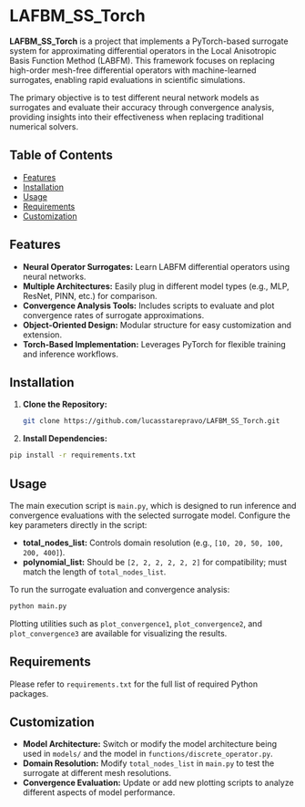 # LAFBM_SS_Torch

**LAFBM_SS_Torch** is a project that implements a PyTorch-based surrogate system for approximating differential operators in the Local Anisotropic Basis Function Method (LABFM). This framework focuses on replacing high-order mesh-free differential operators with machine-learned surrogates, enabling rapid evaluations in scientific simulations.

The primary objective is to test different neural network models as surrogates and evaluate their accuracy through convergence analysis, providing insights into their effectiveness when replacing traditional numerical solvers.

## Table of Contents

- [Features](#features)
- [Installation](#installation)
- [Usage](#usage)
- [Requirements](#requirements)
- [Customization](#customization)

## Features

- **Neural Operator Surrogates:** Learn LABFM differential operators using neural networks.
- **Multiple Architectures:** Easily plug in different model types (e.g., MLP, ResNet, PINN, etc.) for comparison.
- **Convergence Analysis Tools:** Includes scripts to evaluate and plot convergence rates of surrogate approximations.
- **Object-Oriented Design:** Modular structure for easy customization and extension.
- **Torch-Based Implementation:** Leverages PyTorch for flexible training and inference workflows.

## Installation

1. **Clone the Repository:**
   ```bash
   git clone https://github.com/lucasstarepravo/LAFBM_SS_Torch.git

 2. **Install Dependencies:**
 ```bash
 pip install -r requirements.txt
```

## Usage

The main execution script is `main.py`, which is designed to run inference and convergence evaluations with the selected surrogate model. Configure the key parameters directly in the script:

- **total_nodes_list:** Controls domain resolution (e.g., `[10, 20, 50, 100, 200, 400]`).
- **polynomial_list:** Should be `[2, 2, 2, 2, 2, 2]` for compatibility; must match the length of `total_nodes_list`.

To run the surrogate evaluation and convergence analysis:

```bash
python main.py
```
Plotting utilities such as `plot_convergence1`, `plot_convergence2`, and `plot_convergence3` are available for visualizing the results.

## Requirements

Please refer to `requirements.txt` for the full list of required Python packages.

## Customization

- **Model Architecture:** Switch or modify the model architecture being used in `models/` and the model in `functions/discrete_operator.py`.
- **Domain Resolution:** Modify `total_nodes_list` in `main.py` to test the surrogate at different mesh resolutions.
- **Convergence Evaluation:** Update or add new plotting scripts to analyze different aspects of model performance.

